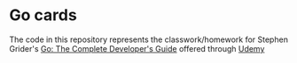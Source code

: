 # Go cards

The code in this repository represents the classwork/homework for Stephen Grider's [Go: The Complete Developer's Guide](https://www.udemy.com/go-the-complete-developers-guide) offered through [Udemy](https://www.udemy.com)
